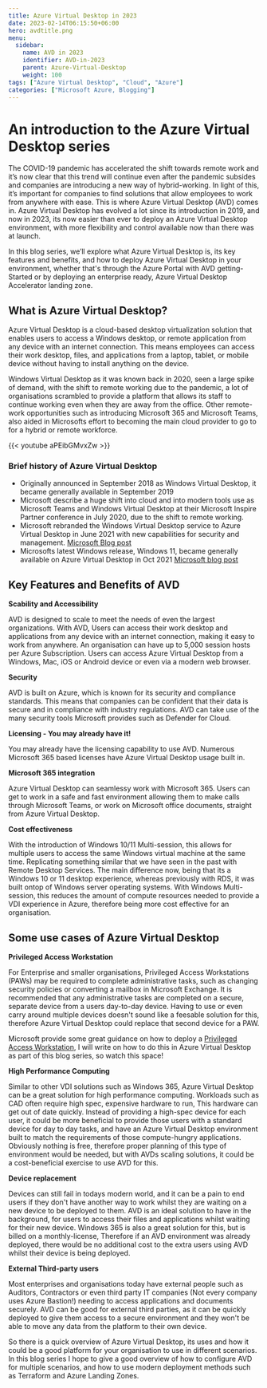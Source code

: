 ```yaml
---
title: Azure Virtual Desktop in 2023
date: 2023-02-14T06:15:50+06:00
hero: avdtitle.png
menu:
  sidebar:
    name: AVD in 2023
    identifier: AVD-in-2023
    parent: Azure-Virtual-Desktop
    weight: 100
tags: ["Azure Virtual Desktop", "Cloud", "Azure"]
categories: ["Microsoft Azure, Blogging"]
---
```


# An introduction to the Azure Virtual Desktop series

The COVID-19 pandemic has accelerated the shift towards remote work and it’s now clear that this trend will continue even after the pandemic subsides and companies are introducing a new way of hybrid-working. In light of this, it’s important for companies to find solutions that allow employees to work from anywhere with ease. This is where Azure Virtual Desktop (AVD) comes in. Azure Virtual Desktop has evolved a lot since its introduction in 2019, and now in 2023, its now easier than ever to deploy an Azure Virtual Desktop environment, with more flexibility and control available now than there was at launch.

In this blog series, we’ll explore what Azure Virtual Desktop is, its key features and benefits, and how to deploy Azure Virtual Desktop in your environment, whether that's through the Azure Portal with AVD getting-Started or by deploying an enterprise ready, Azure Virtual Desktop Accelerator landing zone.

## What is Azure Virtual Desktop?

Azure Virtual Desktop is a cloud-based desktop virtualization solution that enables users to access a Windows desktop, or remote application from any device with an internet connection. This means employees can access their work desktop, files, and applications from a laptop, tablet, or mobile device without having to install anything on the device.

Windows Virtual Desktop as it was known back in 2020, seen a large spike of demand, with the shift to remote working due to the pandemic, a lot of organisations scrambled to provide a platform that allows its staff to continue working even when they are away from the office. Other remote-work opportunities such as introducing Microsoft 365 and Microsoft Teams, also aided in Microsofts effort to becoming the main cloud provider to go to for a hybrid or remote workforce.

{{< youtube aPEibGMvxZw >}}

### Brief history of Azure Virtual Desktop

- Originally announced in September 2018 as Windows Virtual Desktop, it became generally available in September 2019
- Microsoft describe a huge shift into cloud and into modern tools use as Microsoft Teams and Windows Virtual Desktop at their Microsoft Inspire Partner conference in July 2020, due to the shift to remote working.
- Microsoft rebranded the Windows Virtual Desktop service to Azure Virtual Desktop in June 2021 with new capabilities for security and management. [Microsoft Blog post](https://azure.microsoft.com/en-us/blog/azure-virtual-desktop-the-desktop-and-app-virtualization-platform-for-the-hybrid-workplace/)
- Microsofts latest Windows release, Windows 11, became generally available on Azure Virtual Desktop in Oct 2021 [Microsoft blog post](https://techcommunity.microsoft.com/t5/azure-virtual-desktop-blog/windows-11-is-now-generally-available-on-azure-virtual-desktop/ba-p/2810545)

## Key Features and Benefits of AVD

**Scability and Accessibility**

AVD is designed to scale to meet the needs of even the largest organizations. With AVD, Users can access their work desktop and applications from any device with an internet connection, making it easy to work from anywhere. An organisation can have up to 5,000 session hosts per Azure Subscription.
Users can access Azure Virtual Desktop from a Windows, Mac, iOS or Android device or even via a modern web browser.

**Security**

AVD is built on Azure, which is known for its security and compliance standards. This means that companies can be confident that their data is secure and in compliance with industry regulations. AVD can take use of the many security tools Microsoft provides such as Defender for Cloud.

**Licensing - You may already have it!**

You may already have the licensing capability to use AVD. Numerous Microsoft 365 based licenses have Azure Virtual Desktop usage built in. 

**Microsoft 365 integration**

Azure Virtual Desktop can seamlessy work with Microsoft 365. Users can get to work in a safe and fast environment allowing them to make calls through Microsoft Teams, or work on Microsoft office documents, straight from Azure Virtual Desktop.

**Cost effectiveness**

With the introduction of Windows 10/11 Multi-session, this allows for multiple users to access the same Windows virtual machine at the same time. Replicating something similar that we have seen in the past with Remote Desktop Services. The main difference now, being that its a Windows 10 or 11 desktop experience, whereas previously with RDS, it was built ontop of Windows server operating systems.
With Windows Multi-session, this reduces the amount of compute resources needed to provide a VDI experience in Azure, therefore being more cost effective for an organisation.

## Some use cases of Azure Virtual Desktop

**Privileged Access Workstation**

For Enterprise and smaller organisations, Privileged Access Workstations (PAWs) may be required to complete administrative tasks, such as changing security policies or converting a mailbox in Microsoft Exchange. It is recommended that any administrative tasks are completed on a secure, separate device from a users day-to-day device. Having to use or even carry around multiple devices doesn't sound like a feesable solution for this, therefore Azure Virtual Desktop could replace that second device for a PAW.

Microsoft provide some great guidance on how to deploy a [Privileged Access Workstation](https://learn.microsoft.com/en-us/security/compass/privileged-access-deployment), I will write on how to do this in Azure Virtual Desktop as part of this blog series, so watch this space!

**High Performance Computing**

Similar to other VDI solutions such as Windows 365, Azure Virtual Desktop can be a great solution for high performance computing. Workloads such as CAD often require high spec, expensive hardware to run, This hardware can get out of date quickly. Instead of providing a high-spec device for each user, it could be more beneficial to provide those users with a standard device for day to day tasks, and have an Azure Virtual Desktop environment built to match the requirements of those compute-hungry applications. Obviously nothing is free, therefore proper planning of this type of environment would be needed, but with AVDs scaling solutions, it could be a cost-beneficial exercise to use AVD for this.

**Device replacement**

Devices can still fail in todays modern world, and it can be a pain to end users if they don't have another way to work whilst they are waiting on a new device to be deployed to them. AVD is an ideal solution to have in the background, for users to access their files and applications whilst waiting for their new device. Windows 365 is also a great solution for this, but is billed on a monthly-license, Therefore if an AVD environment was already deployed, there would be no additional cost to the extra users using AVD whilst their device is being deployed.

**External Third-party users**

Most enterprises and organisations today have external people such as Auditors, Contractors or even third party IT companies (Not every company uses Azure Bastion!) needing to access applications and documents securely. AVD can be good for external third parties, as it can be quickly deployed to give them access to a secure environment and they won't be able to move any data from the platform to their own device. 

So there is a quick overview of Azure Virtual Desktop, its uses and how it could be a good platform for your organisation to use in different scenarios. In this blog series I hope to give a good overview of how to configure AVD for multiple scenarios, and how to use modern deployment methods such as Terraform and Azure Landing Zones. 

